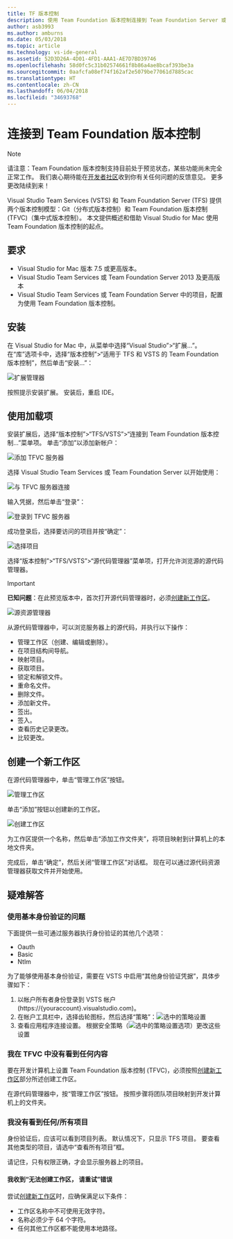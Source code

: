 ```yaml
---
title: TF 版本控制
description: 使用 Team Foundation 版本控制连接到 Team Foundation Server 或 Visual Studio Team Services。
author: asb3993
ms.author: amburns
ms.date: 05/03/2018
ms.topic: article
ms.technology: vs-ide-general
ms.assetid: 52D3D26A-4D01-4FD1-AAA1-AE7D7BD39746
ms.openlocfilehash: 58d0fc5c31b02574661f8b86a4ae8bcaf393be3a
ms.sourcegitcommit: 0aafcfa08ef74f162af2e5079be77061d7885cac
ms.translationtype: HT
ms.contentlocale: zh-CN
ms.lasthandoff: 06/04/2018
ms.locfileid: "34693768"
---
```

# <a name="connecting-to-team-foundation-version-control"></a>连接到 Team Foundation 版本控制 

> [!NOTE]
> 请注意：Team Foundation 版本控制支持目前处于预览状态，某些功能尚未完全正常工作。 我们衷心期待能在[开发者社区](https://developercommunity.visualstudio.com/spaces/41/index.html)收到你有关任何问题的反馈意见。 更多更改陆续到来！

Visual Studio Team Services (VSTS) 和 Team Foundation Server (TFS) 提供两个版本控制模型：Git（分布式版本控制）和 Team Foundation 版本控制 (TFVC)（集中式版本控制）。 本文提供概述和借助 Visual Studio for Mac 使用 Team Foundation 版本控制的起点。

## <a name="requirements"></a>要求

* Visual Studio for Mac 版本 7.5 或更高版本。
* Visual Studio Team Services 或 Team Foundation Server 2013 及更高版本
* Visual Studio Team Services 或 Team Foundation Server 中的项目，配置为使用 Team Foundation 版本控制。

## <a name="installation"></a>安装

在 Visual Studio for Mac 中，从菜单中选择“Visual Studio”>“扩展...”。 在“库”选项卡中，选择“版本控制”>“适用于 TFS 和 VSTS 的 Team Foundation 版本控制”，然后单击“安装...”：

  ![扩展管理器](media/tfvc-install.png) 

按照提示安装扩展。 安装后，重启 IDE。

## <a name="using-the-add-in"></a>使用加载项

安装扩展后，选择“版本控制”>“TFS/VSTS”>“连接到 Team Foundation 版本控制...”菜单项。 单击“添加”以添加新帐户： 

![添加 TFVC 服务器](media/tfvc-add-remove-server.png)

选择 Visual Studio Team Services 或 Team Foundation Server 以开始使用：

![与 TFVC 服务器连接](media/tfvc-choose-server-type.png)

输入凭据，然后单击“登录”： 

![登录到 TFVC 服务器](media/tfvc-login.png)

成功登录后，选择要访问的项目并按“确定”： 

![选择项目](media/tfvc-choose-projects.png)

选择“版本控制”>“TFS/VSTS”>“源代码管理器”菜单项，打开允许浏览源的源代码管理器。

> [!IMPORTANT]
> **已知问题**：在此预览版本中，首次打开源代码管理器时，必须[创建新工作区](#creating-a-new-workspace)。

![源资源管理器](media/tfvc-source-explorer.png)

从源代码管理器中，可以浏览服务器上的源代码，并执行以下操作：

- 管理工作区（创建、编辑或删除）。
- 在项目结构间导航。
- 映射项目。
- 获取项目。
- 锁定和解锁文件。
- 重命名文件。
- 删除文件。
- 添加新文件。
- 签出。
- 签入。
- 查看历史记录更改。
- 比较更改。

## <a name="creating-a-new-workspace"></a>创建一个新工作区

在源代码管理器中，单击“管理工作区”按钮。 

![管理工作区](media/tfvc-manage-workspaces.png)

单击“添加”按钮以创建新的工作区。

![创建工作区](media/tfvc-create-workspace.png)

为工作区提供一个名称，然后单击“添加工作文件夹”，将项目映射到计算机上的本地文件夹。

完成后，单击“确定”，然后关闭“管理工作区”对话框。 现在可以通过源代码资源管理器获取文件并开始使用。

## <a name="troubleshooting"></a>疑难解答

### <a name="problems-using-basic-authentication"></a>使用基本身份验证的问题

下面提供一些可通过服务器执行身份验证的其他几个选项：

- Oauth
- Basic
- Ntlm

为了能够使用基本身份验证，需要在 VSTS 中启用“其他身份验证凭据”，具体步骤如下：

1. 以帐户所有者身份登录到 VSTS 帐户 (https://{youraccount}.visualstudio.com)。
2. 在帐户工具栏中，选择齿轮图标，然后选择“策略”：![选中的策略设置](media/tfvc-auth2.png) 
3. 查看应用程序连接设置。 根据安全策略（![选中的策略设置选项](media/tfvc-auth.png)）更改这些设置  

### <a name="i-do-not-see-anything-in-tfvc"></a>我在 TFVC 中没有看到任何内容

要在开发计算机上设置 Team Foundation 版本控制 (TFVC)，必须按照[创建新工作区](#creating-a-new-workspace)部分所述创建工作区。

在源代码管理器中，按“管理工作区”按钮。 按照步骤将团队项目映射到开发计算机上的文件夹。

### <a name="i-do-not-see-any--all-of-my-projects"></a>我没有看到任何/所有项目

身份验证后，应该可以看到项目列表。 默认情况下，只显示 TFS 项目。 要查看其他类型的项目，请选中“查看所有项目”框。

请记住，只有权限正确，才会显示服务器上的项目。

#### <a name="i-am-getting-the-error-cannot-create-the-workspace-please-try-again"></a>我收到“无法创建工作区， 请重试”错误

尝试[创建新工作区](#creating-a-new-workspace)时，应确保满足以下条件：

- 工作区名称中不可使用无效字符。
- 名称必须少于 64 个字符。
- 任何其他工作区都不能使用本地路径。